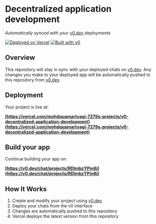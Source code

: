 # Decentralized application development

*Automatically synced with your [v0.dev](https://v0.dev) deployments*

[![Deployed on Vercel](https://img.shields.io/badge/Deployed%20on-Vercel-black?style=for-the-badge&logo=vercel)](https://vercel.com/mohdquamartyagi-7279s-projects/v0-decentralized-application-development)
[![Built with v0](https://img.shields.io/badge/Built%20with-v0.dev-black?style=for-the-badge)](https://v0.dev/chat/projects/RDImbzYPm8j)

## Overview

This repository will stay in sync with your deployed chats on [v0.dev](https://v0.dev).
Any changes you make to your deployed app will be automatically pushed to this repository from [v0.dev](https://v0.dev).

## Deployment

Your project is live at:

**[https://vercel.com/mohdquamartyagi-7279s-projects/v0-decentralized-application-development](https://vercel.com/mohdquamartyagi-7279s-projects/v0-decentralized-application-development)**

## Build your app

Continue building your app on:

**[https://v0.dev/chat/projects/RDImbzYPm8j](https://v0.dev/chat/projects/RDImbzYPm8j)**

## How It Works

1. Create and modify your project using [v0.dev](https://v0.dev)
2. Deploy your chats from the v0 interface
3. Changes are automatically pushed to this repository
4. Vercel deploys the latest version from this repository
